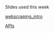 Slides used this week 

[webscraping_intro](https://docs.google.com/presentation/d/15cZAgjNm1ObO22_zQxDfWkGT0A4LLTqJbAKGY45ARUo/edit?usp=sharing)

[APIs](https://drive.google.com/file/d/1CBMIoRVxDQrzfAC6NM17OjKwXz3s_Gyd/view)
